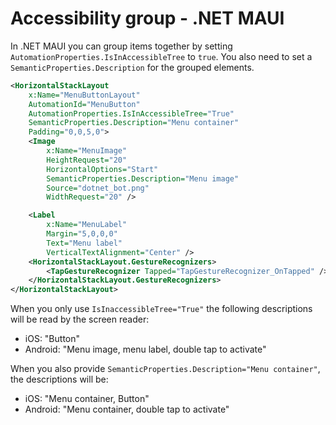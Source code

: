 # Accessibility group - .NET MAUI

In .NET MAUI you can group items together by setting `AutomationProperties.IsInAccessibleTree` to `true`. You also need to set a `SemanticProperties.Description` for the grouped elements.

```xml
<HorizontalStackLayout
    x:Name="MenuButtonLayout"
    AutomationId="MenuButton"
    AutomationProperties.IsInAccessibleTree="True"
    SemanticProperties.Description="Menu container"
    Padding="0,0,5,0">
    <Image
        x:Name="MenuImage"
        HeightRequest="20"
        HorizontalOptions="Start"
        SemanticProperties.Description="Menu image"
        Source="dotnet_bot.png"
        WidthRequest="20" />

    <Label
        x:Name="MenuLabel"
        Margin="5,0,0,0"
        Text="Menu label"
        VerticalTextAlignment="Center" />
    <HorizontalStackLayout.GestureRecognizers>
        <TapGestureRecognizer Tapped="TapGestureRecognizer_OnTapped" />
    </HorizontalStackLayout.GestureRecognizers>
</HorizontalStackLayout>
```

When you only use `IsInaccessibleTree="True"` the following descriptions will be read by the screen reader:

- iOS: "Button"
- Android: "Menu image, menu label, double tap to activate"

When you also provide `SemanticProperties.Description="Menu container"`, the descriptions will be:

- iOS: "Menu container, Button"
- Android: "Menu container, double tap to activate"
